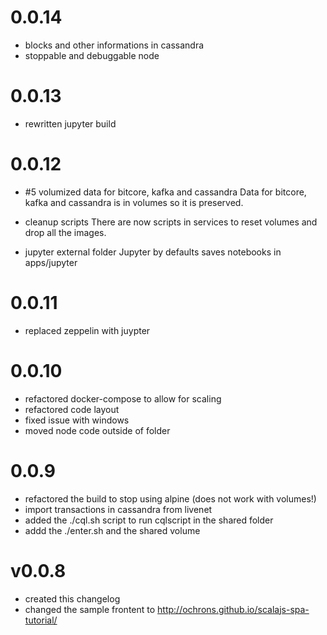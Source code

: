 # 0.0.14

* blocks and other informations in cassandra
* stoppable and debuggable node

# 0.0.13

* rewritten  jupyter build

# 0.0.12

* #5 volumized data for bitcore, kafka and cassandra
Data for bitcore, kafka and cassandra is in volumes so it is preserved.

* cleanup scripts
There are now scripts in services to reset volumes and drop all the images.

* jupyter external folder
Jupyter by defaults saves notebooks in apps/jupyter

# 0.0.11

- replaced zeppelin with juypter

# 0.0.10

- refactored docker-compose to allow for scaling
- refactored code layout
- fixed issue with windows
- moved node code outside of folder

# 0.0.9

- refactored the build to stop using alpine (does not work with volumes!)
- import transactions in cassandra from livenet
- added the ./cql.sh script to run cqlscript in the shared folder
- addd the ./enter.sh and the shared volume

# v0.0.8

- created this changelog
- changed the sample frontent to http://ochrons.github.io/scalajs-spa-tutorial/

